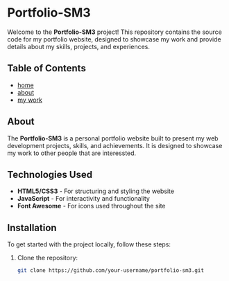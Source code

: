# Portfolio-SM3

Welcome to the **Portfolio-SM3** project! This repository contains the source code for my portfolio website, designed to showcase my work and provide details about my skills, projects, and experiences.

## Table of Contents

- [home](https://sanderdehaar.github.io/portfolio-sm3/)
- [about](https://sanderdehaar.github.io/portfolio-sm3/)
- [my work](https://sanderdehaar.github.io/portfolio-sm3/)

## About

The **Portfolio-SM3** is a personal portfolio website built to present my web development projects, skills, and achievements.
It is designed to showcase my work to other people that are interessted.

## Technologies Used

- **HTML5/CSS3** - For structuring and styling the website
- **JavaScript** - For interactivity and functionality
- **Font Awesome** - For icons used throughout the site

## Installation

To get started with the project locally, follow these steps:

1. Clone the repository:
   ```bash
   git clone https://github.com/your-username/portfolio-sm3.git
